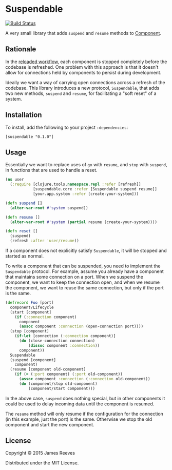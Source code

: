 # Suspendable

[![Build Status](https://travis-ci.org/weavejester/suspendable.svg?branch=master)](https://travis-ci.org/weavejester/suspendable)

A very small library that adds `suspend` and `resume` methods to
[Component][].

[component]: https://github.com/stuartsierra/component

## Rationale

In the [reloaded workflow][], each component is stopped completely
before the codebase is refreshed. One problem with this approach is
that it doesn't allow for connections held by components to persist
during development.

Ideally we want a way of carrying open connections across a refresh of
the codebase. This library introduces a new protocol, `Suspendable`,
that adds two new methods, `suspend` and `resume`, for facilitating a
"soft reset" of a system.

[reloaded workflow]: http://thinkrelevance.com/blog/2013/06/04/clojure-workflow-reloaded

## Installation

To install, add the following to your project `:dependencies`:

    [suspendable "0.1.0"]

## Usage

Essentially we want to replace uses of `go` with `resume`, and `stop`
with `suspend`, in functions that are used to handle a reset.

```clojure
(ns user
  (:require [clojure.tools.namespace.repl :refer [refresh]]
            [suspendable.core :refer [Suspendable suspend resume]]
            [your.app.system :refer [create-your-system]))

(defn suspend []
  (alter-var-root #'system suspend))

(defn resume []
  (alter-var-root #'system (partial resume (create-your-system))))

(defn reset []
  (suspend)
  (refresh :after 'user/resume))
```

If a component does not explicitly satisfy `Suspendable`, it will be
stopped and started as normal.

To write a component that can be suspended, you need to implement the
`Suspendable` protocol. For example, assume you already have a
component that maintains some connection on a port. When we suspend
the component, we want to keep the connection open, and when we resume
the component, we want to reuse the same connection, but only if the
port is the same.

```clojure
(defrecord Foo [port]
  component/Lifecycle
  (start [component]
    (if (:connection component)
      component
      (assoc component :connection (open-connection port))))
  (stop [component]
    (if-let [connection (:connection component)]
      (do (close-connection connection)
          (dissoc component :connection))
      component))
  Suspendable
  (suspend [component]
    component)
  (resume [component old-component]
    (if (= (:port component) (:port old-component))
      (assoc component :connection (:connection old-component))
      (do (component/stop old-component)
          (component/start component)))
```
      
In the above case, `suspend` does nothing special, but in other
components it could be used to delay incoming data until the component
is resumed.

The `resume` method will only resume if the configuration for the
connection (in this example, just the port) is the same. Otherwise we
stop the old component and start the new component.

## License

Copyright © 2015 James Reeves

Distributed under the MIT License.
